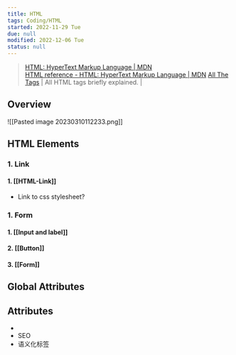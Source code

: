 ```yaml
---
title: HTML
tags: Coding/HTML
started: 2022-11-29 Tue
due: null
modified: 2022-12-06 Tue
status: null
---
```

>[HTML: HyperText Markup Language | MDN](https://developer.mozilla.org/en-US/docs/Web/HTML)  
>[HTML reference - HTML: HyperText Markup Language | MDN](https://developer.mozilla.org/en-US/docs/Web/HTML/Reference)
>[All The Tags](https://allthetags.com/) | All HTML tags briefly explained. |

## Overview
![[Pasted image 20230310112233.png]]
## HTML Elements
### 1. Link
#### 1. [[HTML-Link]]
- Link to css stylesheet?
### 1. Form
#### 1. [[Input and label]]
#### 2. [[Button]]
#### 3. [[Form]]
## Global Attributes
## Attributes




- 
- SEO
- 语义化标签